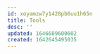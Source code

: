 ```yaml
---
id: xoyamzw7y1428pb6uu1h65n
title: Tools
desc: ''
updated: 1646689600602
created: 1642645495035
---
```



